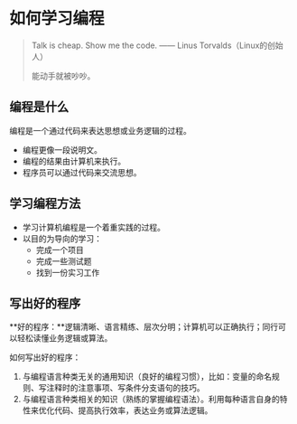 # 如何学习编程

> Talk is cheap. Show me the code. —— Linus Torvalds（Linux的创始人）
>
> 能动手就被吵吵。

## 编程是什么

编程是一个通过代码来表达思想或业务逻辑的过程。

* 编程更像一段说明文。
* 编程的结果由计算机来执行。
* 程序员可以通过代码来交流思想。

## 学习编程方法

* 学习计算机编程是一个着重实践的过程。
* 以目的为导向的学习：
  * 完成一个项目
  * 完成一些测试题
  * 找到一份实习工作

## 写出好的程序

**好的程序：**逻辑清晰、语言精练、层次分明；计算机可以正确执行；同行可以轻松读懂业务逻辑或算法。

如何写出好的程序：

1. 与编程语言种类无关的通用知识（良好的编程习惯），比如：变量的命名规则、写注释时的注意事项、写条件分支语句的技巧。
2. 与编程语言种类相关的知识（熟练的掌握编程语法）。利用每种语言自身的特性来优化代码、提高执行效率，表达业务或算法逻辑。



